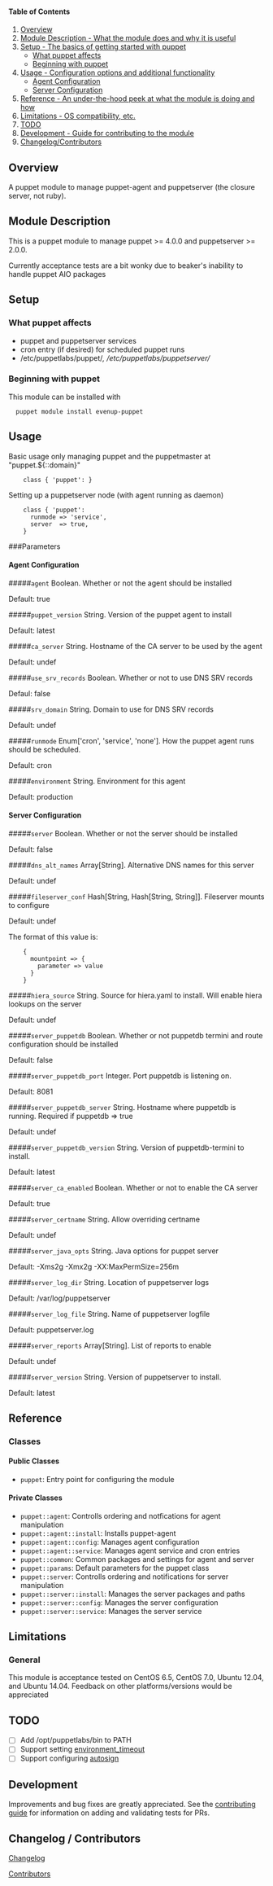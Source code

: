 #### Table of Contents

1. [Overview](#overview)
2. [Module Description - What the module does and why it is useful](#module-description)
3. [Setup - The basics of getting started with puppet](#setup)
    * [What puppet affects](#what-puppet-affects)
    * [Beginning with puppet](#beginning-with-puppet)
4. [Usage - Configuration options and additional functionality](#usage)
    * [Agent Configuration](#agent-configuration)
    * [Server Configuration](#server-configuration)
5. [Reference - An under-the-hood peek at what the module is doing and how](#reference)
6. [Limitations - OS compatibility, etc.](#limitations)
7. [TODO](#todo)
8. [Development - Guide for contributing to the module](#development)
9. [Changelog/Contributors](#changelog-contributors)

## Overview

A puppet module to manage puppet-agent and puppetserver (the closure server, not ruby).

## Module Description

This is a puppet module to manage puppet >= 4.0.0 and puppetserver >= 2.0.0.

Currently acceptance tests are a bit wonky due to beaker's inability to handle puppet AIO packages

## Setup

### What puppet affects

* puppet and puppetserver services
* cron entry (if desired) for scheduled puppet runs
* /etc/puppetlabs/puppet/*, /etc/puppetlabs/puppetserver/*


### Beginning with puppet

This module can be installed with

```
  puppet module install evenup-puppet
```

## Usage

Basic usage only managing puppet and the puppetmaster at "puppet.${::domain}"

```puppet
    class { 'puppet': }
```

Setting up a puppetserver node (with agent running as daemon)

```puppet
    class { 'puppet':
      runmode => 'service',
      server  => true,
    }
```

###Parameters

#### Agent Configuration

#####`agent`
Boolean.  Whether or not the agent should be installed

Default: true

#####`puppet_version`
String.  Version of the puppet agent to install

Default: latest

#####`ca_server`
String.  Hostname of the CA server to be used by the agent

Default: undef

#####`use_srv_records`
Boolean.  Whether or not to use DNS SRV records

Defaul: false

#####`srv_domain`
String.  Domain to use for DNS SRV records

Default: undef

#####`runmode`
Enum['cron', 'service', 'none'].  How the puppet agent runs should be scheduled.

Default: cron

#####`environment`
String.  Environment for this agent

Default: production

#### Server Configuration

#####`server`
Boolean.  Whether or not the server should be installed

Default: false

#####`dns_alt_names`
Array[String].  Alternative DNS names for this server

Default: undef

#####`fileserver_conf`
Hash[String, Hash[String, String]].  Fileserver mounts to configure

Default: undef

The format of this value is:
```
    {
      mountpoint => {
        parameter => value
      }
    }
```

#####`hiera_source`
String.  Source for hiera.yaml to install.  Will enable hiera lookups on the server

Default: undef

#####`server_puppetdb`
Boolean.  Whether or not puppetdb termini and route configuration should be installed

Default: false

#####`server_puppetdb_port`
Integer.  Port puppetdb is listening on.

Default: 8081

#####`server_puppetdb_server`
String.  Hostname where puppetdb is running.  Required if puppetdb => true

Default: undef

#####`server_puppetdb_version`
String.  Version of puppetdb-termini to install.

Default: latest

#####`server_ca_enabled`
Boolean.  Whether or not to enable the CA server

Default: true

#####`server_certname`
String.  Allow overriding certname

Default: undef

#####`server_java_opts`
String.  Java options for puppet server

Default: -Xms2g -Xmx2g -XX:MaxPermSize=256m

#####`server_log_dir`
String.  Location of puppetserver logs

Default: /var/log/puppetserver

#####`server_log_file`
String.  Name of puppetserver logfile

Default:  puppetserver.log

#####`server_reports`
Array[String].  List of reports to enable

Default: undef

#####`server_version`
String.  Version of puppetserver to install.

Default: latest


## Reference

### Classes

#### Public Classes

* `puppet`: Entry point for configuring the module

#### Private Classes

* `puppet::agent`: Controlls ordering and notfications for agent manipulation
* `puppet::agent::install`: Installs puppet-agent
* `puppet::agent::config`: Manages agent configuration
* `puppet::agent::service`: Manages agent service and cron entries
* `puppet::common`: Common packages and settings for agent and server
* `puppet::params`: Default parameters for the puppet class
* `puppet::server`: Controlls ordering and notifications for server manipulation
* `puppet::server::install`: Manages the server packages and paths
* `puppet::server::config`: Manages the server configuration
* `puppet::server::service`: Manages the server service


## Limitations

### General

This module is acceptance tested on CentOS 6.5, CentOS 7.0, Ubuntu 12.04, and Ubuntu 14.04.  Feedback on other platforms/versions would be appreciated

## TODO

- [ ] Add /opt/puppetlabs/bin to PATH
- [ ] Support setting [environment_timeout](http://docs.puppetlabs.com/puppet/latest/reference/environments_configuring.html#environmenttimeout)
- [ ] Support configuring [autosign](http://docs.puppetlabs.com/puppet/latest/reference/ssl_autosign.html)

## Development

Improvements and bug fixes are greatly appreciated.  See the [contributing guide](https://github.com/evenup/evenup-puppet/CONTRIBUTING.md) for
information on adding and validating tests for PRs.

## Changelog / Contributors

[Changelog](https://github.com/evenup/evenup-puppet/blob/master/CHANGELOG)

[Contributors](https://github.com/evenup/evenup-puppet/graphs/contributors)
